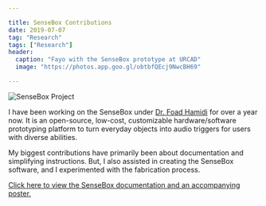 ```yaml
---

title: SenseBox Contributions
date: 2019-07-07
tag: "Research"
tags: ["Research"]
header:
  caption: "Fayo with the SenseBox prototype at URCAD"
  image: "https://photos.app.goo.gl/obtbfQEcj9NwcBH69"

---
```

![SenseBox Project](sensebox/featured.jpg)

I have been working on the SenseBox under [Dr. Foad Hamidi](http://www.foadhamidi.info/) for over a year now. It is an open-source, low-cost, customizable hardware/software prototyping platform to turn everyday objects into audio triggers for users with diverse abilities.

My biggest contributions have primarily been about documentation and simplifying instructions. But, I also assisted in creating the SenseBox software, and I experimented with the fabrication process.

[Click here to view the SenseBox documentation and an accompanying poster.](https://drive.google.com/drive/folders/1z5RPWJCwYCpCkvLv8kIiUE1-kjBkEnQI?usp=sharing)
